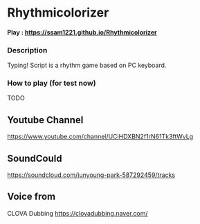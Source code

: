 Rhythmicolorizer
==============
#### Play : https://ssam1221.github.io/Rhythmicolorizer

### Description
Typing! Script is a rhythm game based on PC keyboard.

### How to play (for test now)
TODO

## Youtube Channel
https://www.youtube.com/channel/UCiHDXBN2f1rN61Tk3ftWvLg

## SoundCould
https://soundcloud.com/junyoung-park-587292459/tracks

## Voice from
CLOVA Dubbing https://clovadubbing.naver.com/
